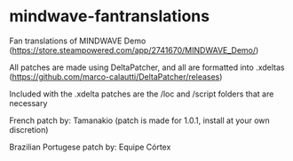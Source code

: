 # mindwave-fantranslations
Fan translations of MINDWAVE Demo 
(https://store.steampowered.com/app/2741670/MINDWAVE_Demo/)

All patches are made using DeltaPatcher, and all are formatted into .xdeltas
(https://github.com/marco-calautti/DeltaPatcher/releases)

Included with the .xdelta patches are the /loc and /script folders that are necessary

French patch by: Tamanakio (patch is made for 1.0.1, install at your own discretion)

Brazilian Portugese patch by: Equipe Córtex
